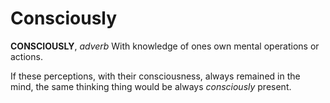 # Consciously

**CONSCIOUSLY**, _adverb_ With knowledge of ones own mental operations or actions.

If these perceptions, with their consciousness, always remained in the mind, the same thinking thing would be always _consciously_ present.